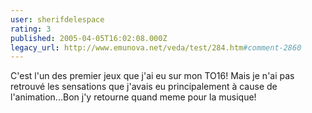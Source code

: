 ```yaml
---
user: sherifdelespace
rating: 3
published: 2005-04-05T16:02:08.000Z
legacy_url: http://www.emunova.net/veda/test/284.htm#comment-2860
---
```

C'est l'un des premier jeux que j'ai eu sur mon TO16!
Mais je n'ai pas retrouvé les sensations que j'avais eu principalement à cause de l'animation...Bon j'y retourne quand meme pour la musique!